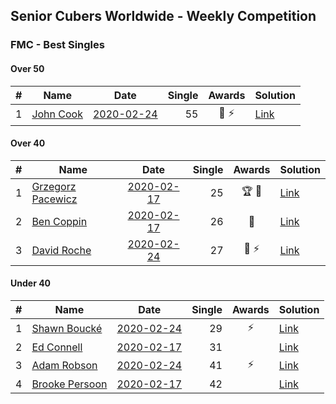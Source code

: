 ## Senior Cubers Worldwide - Weekly Competition
### FMC - Best Singles

#### Over 50

| # | Name | Date | Single | Awards | Solution |
| :--: | -- | :--: | --: | :--: | -- |
| 1 | [John Cook](../persons/john_cook.md) | [2020-02-24](2020-02-24.md) | 55 | 🥉 ⚡ | [Link](https://www.facebook.com/groups/1604105099735401/permalink/2146673152145257/) |

#### Over 40

| # | Name | Date | Single | Awards | Solution |
| :--: | -- | :--: | --: | :--: | -- |
| 1 | [Grzegorz Pacewicz](../persons/grzegorz_pacewicz.md) | [2020-02-17](2020-02-17.md) | 25 | 🏆 🥇 | [Link](https://www.facebook.com/groups/1604105099735401/permalink/2138923996253506/) |
| 2 | [Ben Coppin](../persons/ben_coppin.md) | [2020-02-17](2020-02-17.md) | 26 | 🥈 | [Link](https://www.facebook.com/groups/1604105099735401/permalink/2138923996253506/) |
| 3 | [David Roche](../persons/david_roche.md) | [2020-02-24](2020-02-24.md) | 27 | 🥈 ⚡ | [Link](https://www.facebook.com/groups/1604105099735401/permalink/2146673152145257/) |

#### Under 40

| # | Name | Date | Single | Awards | Solution |
| :--: | -- | :--: | --: | :--: | -- |
| 1 | [Shawn Boucké](../persons/shawn_boucke.md) | [2020-02-24](2020-02-24.md) | 29 | ⚡ | [Link](https://www.facebook.com/groups/1604105099735401/permalink/2146673152145257/) |
| 2 | [Ed Connell](../persons/ed_connell.md) | [2020-02-17](2020-02-17.md) | 31 |  | [Link](https://www.facebook.com/groups/1604105099735401/permalink/2138923996253506/) |
| 3 | [Adam Robson](../persons/adam_robson.md) | [2020-02-24](2020-02-24.md) | 41 | ⚡ | [Link](https://www.facebook.com/groups/1604105099735401/permalink/2146673152145257/) |
| 4 | [Brooke Persoon](../persons/brooke_persoon.md) | [2020-02-17](2020-02-17.md) | 42 |  | [Link](https://www.facebook.com/groups/1604105099735401/permalink/2138923996253506/) |


<!-- Global site tag (gtag.js) - Google Analytics -->
<script async src="https://www.googletagmanager.com/gtag/js?id=UA-86348435-3"></script>
<script>window.dataLayer = window.dataLayer || []; function gtag() {dataLayer.push(arguments);} gtag('js', new Date()); gtag('config', 'UA-86348435-3');</script>

